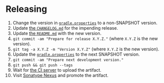 # Releasing

 1. Change the version in [`gradle.properties`](gradle.properties) to a non-SNAPSHOT version.
 2. Update [the `CHANGELOG.md`](CHANGELOG.md) for the impending release.
 3. Update [the `README.md`](README.md) with the new version.
 4. `git commit -am "Prepare for release X.Y.Z."` (where `X.Y.Z` is the new version).
 5. `git tag -a X.Y.Z -m "Version X.Y.Z"` (where `X.Y.Z` is the new version).
 6. Update the [`gradle.properties`](gradle.properties) to the next SNAPSHOT version.
 7. `git commit -am "Prepare next development version."`
 8. `git push && git push --tags`
 9. Wait for [the CI server](https://app.bitrise.io/build/58bb63258d8118db) to upload the artifact.
 10. Visit [Sonatype Nexus](https://oss.sonatype.org) and promote the artifact.

